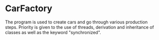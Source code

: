 # CarFactory

The program is used to create cars and go through various production steps. 
Priority is given to the use of threads, derivation and inheritance of classes 
as well as the keyword "synchronized".
